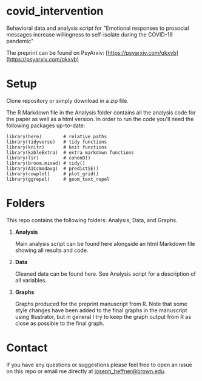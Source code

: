 # covid_intervention
Behavioral data and analysis script for "Emotional responses to prosocial messages increase willingness to self-isolate during the COVID-19 pandemic"

The preprint can be found on PsyArxiv: [https://psyarxiv.com/qkxvb](https://psyarxiv.com/qkxvb)

# Setup
Clone repository or simply download in a zip file. 

The R Markdown file in the Analysis folder contains all the analysis code for the paper as well as a html version. In order to run the code you'll need the following packages up-to-date: 

```
library(here)        # relative paths
library(tidyverse)   # tidy functions
library(knitr)       # knit functions
library(kableExtra)  # extra markdown functions
library(lsr)         # cohenD()
library(broom.mixed) # tidy() 
library(AICcmodavg)  # predictSE()
library(cowplot)     # plot_grid()
library(ggrepel)     # geom_text_repel
```

# Folders
This repo contains the following folders: Analysis, Data, and Graphs. 

1. **Analysis**

   Main analysis script can be found here alongside an html Markdown file showing all results and code. 

2. **Data**

   Cleaned data can be found here. See Analysis script for a description of all variables. 

3. **Graphs**

   Graphs produced for the preprint manuscript from R. Note that some style changes have been added to the final graphs in the manuscript using Illustrator, but in general I try to keep the graph output from R as close as possible to the final graph. 

# Contact
If you have any questions or suggestions please feel free to open an issue on this repo or email me directly at joseph_heffner@brown.edu. 
